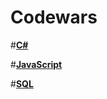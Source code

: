 # Codewars 

#[**C#**](https://github.com/ElijahKuranets/codewars/tree/master/C_Sharp)

#[**JavaScript**](https://github.com/ElijahKuranets/codewars/tree/master/SQL)

#[**SQL**](https://github.com/ElijahKuranets/codewars/tree/master/JS)
